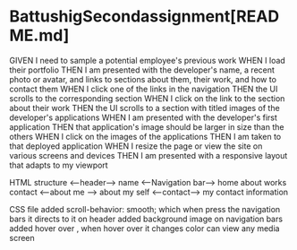 # BattushigSecondassignment[README.md]
GIVEN I need to sample a potential employee's previous work
WHEN I load their portfolio
THEN I am presented with the developer's name, a recent photo or avatar, and links to sections about them, their work, and how to contact them
WHEN I click one of the links in the navigation
THEN the UI scrolls to the corresponding section
WHEN I click on the link to the section about their work
THEN the UI scrolls to a section with titled images of the developer's applications
WHEN I am presented with the developer's first application
THEN that application's image should be larger in size than the others
WHEN I click on the images of the applications
THEN I am taken to that deployed application
WHEN I resize the page or view the site on various screens and devices
THEN I am presented with a responsive layout that adapts to my viewport

HTML structure 
<--header-->
name 
<--Navigation bar-->
home 
about 
works
contact
<--about me -->
about my self
<--contact-->
my contact information 

CSS file 
added scroll-behavior: smooth; which when press the navigation bars it directs to it 
on header added background image
on navigation bars added hover over , when hover over it changes color
can view any media screen 
